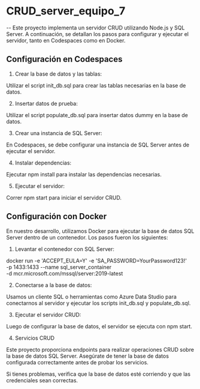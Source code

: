 # CRUD_server_equipo_7

-- Este proyecto implementa un servidor CRUD utilizando Node.js y SQL Server. A continuación, se detallan los pasos para configurar y ejecutar el servidor, tanto en Codespaces como en Docker.

## Configuración en Codespaces

1. Crear la base de datos y las tablas:

Utilizar el script init_db.sql para crear las tablas necesarias en la base de datos.

2. Insertar datos de prueba:

Utilizar el script populate_db.sql para insertar datos dummy en la base de datos.

3. Crear una instancia de SQL Server:

En Codespaces, se debe configurar una instancia de SQL Server antes de ejecutar el servidor.

4. Instalar dependencias:

Ejecutar npm install para instalar las dependencias necesarias.

5. Ejecutar el servidor:

Correr npm start para iniciar el servidor CRUD.


## Configuración con Docker

En nuestro desarrollo, utilizamos Docker para ejecutar la base de datos SQL Server dentro de un contenedor. Los pasos fueron los siguientes:

1. Levantar el contenedor con SQL Server:

docker run -e 'ACCEPT_EULA=Y' -e 'SA_PASSWORD=YourPassword123!' \
  -p 1433:1433 --name sql_server_container \
  -d mcr.microsoft.com/mssql/server:2019-latest


2. Conectarse a la base de datos:

Usamos un cliente SQL o herramientas como Azure Data Studio para conectarnos al servidor y ejecutar los scripts init_db.sql y populate_db.sql.

3. Ejecutar el servidor CRUD:

Luego de configurar la base de datos, el servidor se ejecuta con npm start.

4. Servicios CRUD

Este proyecto proporciona endpoints para realizar operaciones CRUD sobre la base de datos SQL Server. Asegúrate de tener la base de datos configurada correctamente antes de probar los servicios.

Si tienes problemas, verifica que la base de datos esté corriendo y que las credenciales sean correctas.
